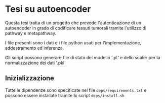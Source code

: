 # Tesi su autoencoder

Questa tesi tratta di un progetto che prevede l'autenticazione di un autoencoder in grado di codificare tessuti tumorali tramite l'utilizzo di pathway e metapathway.

I file presenti sono i dati e i file python usati per l'implementazione, addestramento ed inferenza.

Gli script possono generare file di stato del modello '.pt' e dello scaler per la normalizzazione dei dati '.pkl'

## Inizializzazione
Tutte le dipendenze sono specificate nel file `deps/requirements.txt` e possono essere installate tramite lo script `deps/install.sh`